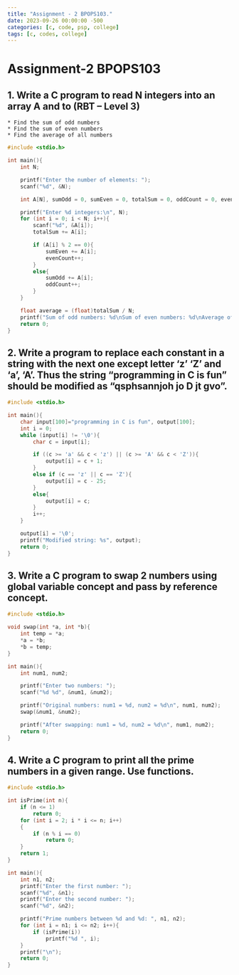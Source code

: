 ```yaml
---
title: "Assignment - 2 BPOPS103."
date: 2023-09-26 00:00:00 -500
categories: [c, code, psp, college]
tags: [c, codes, college]
---
```

# Assignment-2 BPOPS103

## 1.	Write a  C program to read N integers into an array A and to (RBT – Level 3)
	* Find the sum of odd numbers	
    * Find the sum of even numbers
    * Find the average of all numbers
```c
#include <stdio.h>

int main(){
    int N;

    printf("Enter the number of elements: ");
    scanf("%d", &N);

    int A[N], sumOdd = 0, sumEven = 0, totalSum = 0, oddCount = 0, evenCount = 0;

    printf("Enter %d integers:\n", N);
    for (int i = 0; i < N; i++){
        scanf("%d", &A[i]);
        totalSum += A[i];

        if (A[i] % 2 == 0){
            sumEven += A[i];
            evenCount++;
        }
        else{
            sumOdd += A[i];
            oddCount++;
        }
    }

    float average = (float)totalSum / N;
    printf("Sum of odd numbers: %d\nSum of even numbers: %d\nAverage of all numbers: %.2f\n", sumOdd, sumEven, average);
    return 0;
}
```

## 2. Write a program to replace each constant in a string with the next one except letter ‘z’ ‘Z’ and ‘a’, ‘A’. Thus the string “programming in C is fun” should be modified as “qsphsannjoh jo D jt gvo”. 
```c
#include <stdio.h>

int main(){
    char input[100]="programming in C is fun", output[100];
    int i = 0;
    while (input[i] != '\0'){
        char c = input[i];

        if ((c >= 'a' && c < 'z') || (c >= 'A' && c < 'Z')){
            output[i] = c + 1;
        }
        else if (c == 'z' || c == 'Z'){
            output[i] = c - 25;
        }
        else{
            output[i] = c;
        }
        i++;
    }

    output[i] = '\0';
    printf("Modified string: %s", output);
    return 0;
}
```

## 3. Write a C program to swap 2 numbers using global variable concept and pass by reference concept. 
```c
#include <stdio.h>

void swap(int *a, int *b){
    int temp = *a;
    *a = *b;
    *b = temp;
}

int main(){
    int num1, num2;

    printf("Enter two numbers: ");
    scanf("%d %d", &num1, &num2);

    printf("Original numbers: num1 = %d, num2 = %d\n", num1, num2);
    swap(&num1, &num2);

    printf("After swapping: num1 = %d, num2 = %d\n", num1, num2);
    return 0;
}
```
## 4. Write a C program to print all the prime numbers in a given range. Use functions. 

```c
#include <stdio.h>

int isPrime(int n){
    if (n <= 1)
        return 0;
    for (int i = 2; i * i <= n; i++)
    {
        if (n % i == 0)
            return 0;
    }
    return 1;
}

int main(){
    int n1, n2;
    printf("Enter the first number: ");
    scanf("%d", &n1);
    printf("Enter the second number: ");
    scanf("%d", &n2);

    printf("Prime numbers between %d and %d: ", n1, n2);
    for (int i = n1; i <= n2; i++){
        if (isPrime(i))
            printf("%d ", i);
    }
    printf("\n");
    return 0;
}
```